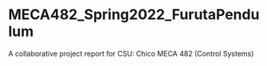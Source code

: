 # MECA482_Spring2022_FurutaPendulum
A collaborative project report for CSU: Chico MECA 482 (Control Systems)
